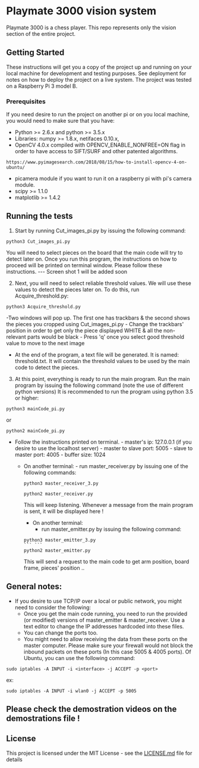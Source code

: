 # Playmate 3000 vision system

Playmate 3000 is a chess player. This repo represents only the vision section of the entire project.

## Getting Started

These instructions will get you a copy of the project up and running on your local machine for development and testing purposes. See deployment for notes on how to deploy the project on a live system.
The project was tested on a Raspberry Pi 3 model B.

### Prerequisites
If you need desire to run the project on another pi or on you local machine, you would need to make sure that you have:
- Python >= 2.6.x and python >= 3.5.x
- Libraries: numpy >= 1.8.x, netifaces 0.10.x,
- OpenCV 4.0.x compiled with OPENCV_ENABLE_NONFREE=ON flag in order to have access to SIFT/SURF and other patented algorithms.
```
https://www.pyimagesearch.com/2018/08/15/how-to-install-opencv-4-on-ubuntu/
```
- picamera module if you want to run it on a raspberry pi with pi's camera module.
- scipy >= 1.1.0
- matplotlib >= 1.4.2


## Running the tests

1) Start by running Cut_images_pi.py by issuing the following command:

```
python3 Cut_images_pi.py
```

You will need to select pieces on the board that the main code will try to detect later on.
Once you run this program, the instructions on how to proceed will be printed on terminal window. Please follow these instructions.
--- Screen shot 1 will be added soon



2) Next, you will need to select reliable threshold values. We will use these values to detect the pieces later on. To do this, run Acquire_threshold.py:

```
python3 Acquire_threshold.py
```
  -Two windows will pop up. The first one has trackbars & the second shows the pieces you cropped using Cut_images_pi.py
	- Change the trackbars' position in order to get only the piece displayed WHITE & all the non-relevant parts would be black
	- Press 'q' once you select good threshold value to move to the next image
  - At the end of the program, a text file will be generated. It is named: threshold.txt. It will contain the threshold
  values to be used by the main code to detect the pieces.

3) At this point, everything is ready to run the main program. Run the main program by issuing the following command (note the use of different python versions)
It is recommended to run the program using python 3.5 or higher:
```
python3 mainCode_pi.py
```
or 
```
python2 mainCode_pi.py
```
	
- Follow the instructions printed on terminal.
		- master's ip: 127.0.0.1 (if you desire to use the localhost server)
		- master to slave port: 5005
		- slave to master port: 4005
		- buffer size: 1024
      
      
    - On another terminal:
    	  - run master_receiver.py by issuing one of the following commands:
	  
        ```
        python3 master_receiver_3.py
        ```
        ```
        python2 master_receiver.py
        ```

		This will keep listening. Whenever a message from the main program is sent, it will be displayed here !

		- On another terminal:
			- run master_emitter.py by issuing the following command:
			
        ```
        python3 master_emitter_3.py
        ``` ```
        python2 master_emitter.py
        ```
		This will send a request to the main code to get arm position, board frame, pieces' position ..

## General notes:

- If you desire to use TCP/IP over a local or public network, you might need to consider the following:
	- Once you get the main code running, you need to run the provided (or modified) versions of master_emitter & master_receiver. Use a text editor to change the IP addresses hardcoded into these files.
	- You can change the ports too.
	- You might need to allow receiving the data from these ports on the master computer. Please make sure your firewall would not block the inbound packets on these ports (In this case 5005 & 4005 ports). Of Ubuntu, you can use the following command:
``` 
sudo iptables -A INPUT -i <interface> -j ACCEPT -p <port>
``` 
ex:
``` 
sudo iptables -A INPUT -i wlan0 -j ACCEPT -p 5005
```

## Please check the demostration videos on the demostrations file !
## License

This project is licensed under the MIT License - see the [LICENSE.md](LICENSE.md) file for details

